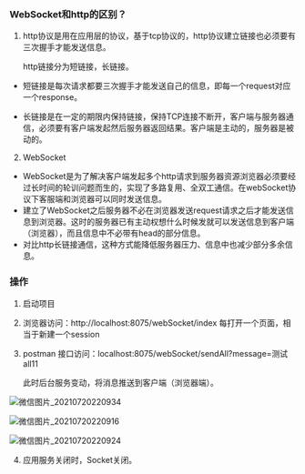### WebSocket和http的区别？
1. http协议是用在应用层的协议，基于tcp协议的，http协议建立链接也必须要有三次握手才能发送信息。  

    http链接分为短链接，长链接。

- 短链接是每次请求都要三次握手才能发送自己的信息，即每一个request对应一个response。

- 长链接是在一定的期限内保持链接，保持TCP连接不断开，客户端与服务器通信，必须要有客户端发起然后服务器返回结果。客户端是主动的，服务器是被动的。

2. WebSocket

- WebSocket是为了解决客户端发起多个http请求到服务器资源浏览器必须要经过长时间的轮训问题而生的，实现了多路复用、全双工通信。在webSocket协议下客服端和浏览器可以同时发送信息。
- 建立了WebSocket之后服务器不必在浏览器发送request请求之后才能发送信息到浏览器。这时的服务器已有主动权想什么时候发就可以发送信息到客户端（浏览器），而且信息中不必带有head的部分信息。
- 对比http长链接通信，这种方式能降低服务器压力、信息中也减少部分多余信息。


### 操作

1. 启动项目

2. 浏览器访问：http://localhost:8075/webSocket/index 
  每打开一个页面，相当于新建一个session

3. postman 接口访问：localhost:8075/webSocket/sendAll?message=测试all11

    此时后台服务变动，将消息推送到客户端（浏览器端）。



![微信图片_20210720220934](https://gitee.com/lixiangjie/typora/raw/master/image/20210720221143.png)



![微信图片_20210720220916](https://gitee.com/lixiangjie/typora/raw/master/image/20210720221121.png)



![微信图片_20210720220924](https://gitee.com/lixiangjie/typora/raw/master/image/20210720221155.png)



4.  应用服务关闭时，Socket关闭。
